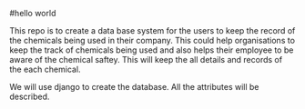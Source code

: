 #hello world

This repo is to create a data base system for the users to keep the record of the chemicals being used in their company. This could help organisations to keep the track of chemicals being used and also helps their employee to be aware of the chemical saftey. This will keep the all details and records of the each chemical. 


We will use django to create the database. All the attributes will be described.
